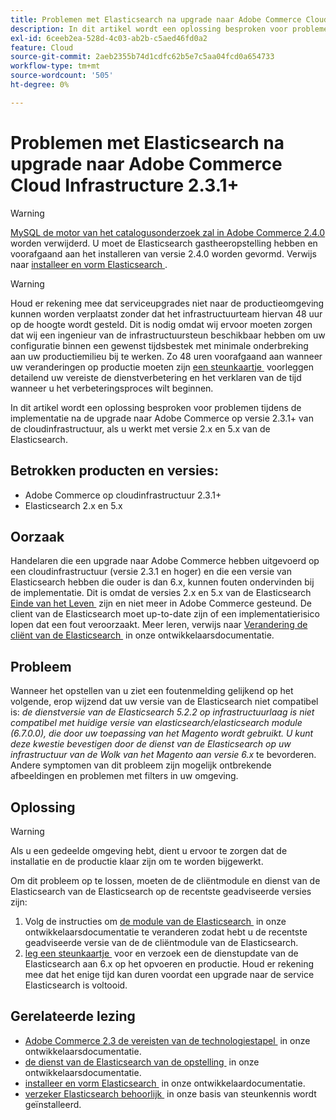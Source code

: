 ```yaml
---
title: Problemen met Elasticsearch na upgrade naar Adobe Commerce Cloud Infrastructure 2.3.1+
description: In dit artikel wordt een oplossing besproken voor problemen tijdens de implementatie na de upgrade naar Adobe Commerce op versie 2.3.1+ van de cloudinfrastructuur, als u werkt met versie 2.x en 5.x van de Elasticsearch.
exl-id: 6ceeb2ea-528d-4c03-ab2b-c5aed46fd0a2
feature: Cloud
source-git-commit: 2aeb2355b74d1cdfc62b5e7c5aa04fcd0a654733
workflow-type: tm+mt
source-wordcount: '505'
ht-degree: 0%

---
```


# Problemen met Elasticsearch na upgrade naar Adobe Commerce Cloud Infrastructure 2.3.1+

>[!WARNING]
>
>[&#x200B; MySQL de motor van het catalogusonderzoek zal in Adobe Commerce 2.4.0 &#x200B;](/help/announcements/adobe-commerce-announcements/mysql-catalog-search-engine-will-be-removed-in-magento-2-4-0.md) worden verwijderd. U moet de Elasticsearch gastheeropstelling hebben en voorafgaand aan het installeren van versie 2.4.0 worden gevormd. Verwijs naar [&#x200B; installeer en vorm Elasticsearch &#x200B;](https://experienceleague.adobe.com/nl/docs/commerce-operations/configuration-guide/search/overview-search).

>[!WARNING]
>
>Houd er rekening mee dat serviceupgrades niet naar de productieomgeving kunnen worden verplaatst zonder dat het infrastructuurteam hiervan 48 uur op de hoogte wordt gesteld. Dit is nodig omdat wij ervoor moeten zorgen dat wij een ingenieur van de infrastructuursteun beschikbaar hebben om uw configuratie binnen een gewenst tijdsbestek met minimale onderbreking aan uw productiemilieu bij te werken. Zo 48 uren voorafgaand aan wanneer uw veranderingen op productie moeten zijn [&#x200B; een steunkaartje &#x200B;](/help/help-center-guide/help-center/magento-help-center-user-guide.md#submit-ticket) voorleggen detailend uw vereiste de dienstverbetering en het verklaren van de tijd wanneer u het verbeteringsproces wilt beginnen.

In dit artikel wordt een oplossing besproken voor problemen tijdens de implementatie na de upgrade naar Adobe Commerce op versie 2.3.1+ van de cloudinfrastructuur, als u werkt met versie 2.x en 5.x van de Elasticsearch.

## Betrokken producten en versies:

* Adobe Commerce op cloudinfrastructuur 2.3.1+
* Elasticsearch 2.x en 5.x

## Oorzaak

Handelaren die een upgrade naar Adobe Commerce hebben uitgevoerd op een cloudinfrastructuur (versie 2.3.1 en hoger) en die een versie van Elasticsearch hebben die ouder is dan 6.x, kunnen fouten ondervinden bij de implementatie. Dit is omdat de versies 2.x en 5.x van de Elasticsearch [&#x200B; Einde van het Leven &#x200B;](https://www.elastic.co/support/eol) zijn en niet meer in Adobe Commerce gesteund. De client van de Elasticsearch moet up-to-date zijn of een implementatierisico lopen dat een fout veroorzaakt. Meer leren, verwijs naar [&#x200B; Verandering de cliënt van de Elasticsearch &#x200B;](https://experienceleague.adobe.com/nl/docs/commerce-operations/configuration-guide/search/overview-search) in onze ontwikkelaarsdocumentatie.

## Probleem

Wanneer het opstellen van u ziet een foutenmelding gelijkend op het volgende, erop wijzend dat uw versie van de Elasticsearch niet compatibel is: *de dienstversie van de Elasticsearch 5.2.2 op infrastructuurlaag is niet compatibel met huidige versie van elasticsearch/elasticsearch module (6.7.0.0), die door uw toepassing van het Magento wordt gebruikt.* *U kunt deze kwestie bevestigen door de dienst van de Elasticsearch op uw infrastructuur van de Wolk van het Magento aan versie 6.x* te bevorderen. Andere symptomen van dit probleem zijn mogelijk ontbrekende afbeeldingen en problemen met filters in uw omgeving.

## Oplossing

>[!WARNING]
>
>Als u een gedeelde omgeving hebt, dient u ervoor te zorgen dat de installatie en de productie klaar zijn om te worden bijgewerkt.

Om dit probleem op te lossen, moeten de de cliëntmodule en dienst van de Elasticsearch van de Elasticsearch op de recentste geadviseerde versies zijn:

1. Volg de instructies om [&#x200B; de module van de Elasticsearch &#x200B;](https://experienceleague.adobe.com/nl/docs/commerce-operations/configuration-guide/search/overview-search) in onze ontwikkelaarsdocumentatie te veranderen zodat hebt u de recentste geadviseerde versie van de de cliëntmodule van de Elasticsearch.
1. [&#x200B; leg een steunkaartje &#x200B;](/help/help-center-guide/help-center/magento-help-center-user-guide.md#submit-ticket) voor en verzoek een de dienstupdate van de Elasticsearch aan 6.x op het opvoeren en productie. Houd er rekening mee dat het enige tijd kan duren voordat een upgrade naar de service Elasticsearch is voltooid.

## Gerelateerde lezing

* [&#x200B; Adobe Commerce 2.3 de vereisten van de technologiestapel &#x200B;](https://experienceleague.adobe.com/nl/docs/commerce-operations/installation-guide/overview) in onze ontwikkelaarsdocumentatie.
* [&#x200B; de dienst van de Elasticsearch van de opstelling &#x200B;](https://experienceleague.adobe.com/nl/docs/commerce-cloud-service/user-guide/configure/service/elasticsearch) in onze ontwikkelaarsdocumentatie.
* [&#x200B; installeer en vorm Elasticsearch &#x200B;](https://experienceleague.adobe.com/nl/docs/commerce-operations/configuration-guide/search/overview-search) in onze ontwikkelaardocumentatie.
* [&#x200B; verzeker Elasticsearch behoorlijk &#x200B;](/help/troubleshooting/elasticsearch/ensure-elasticsearch-is-installed-properly.md) in onze basis van steunkennis wordt geïnstalleerd.
